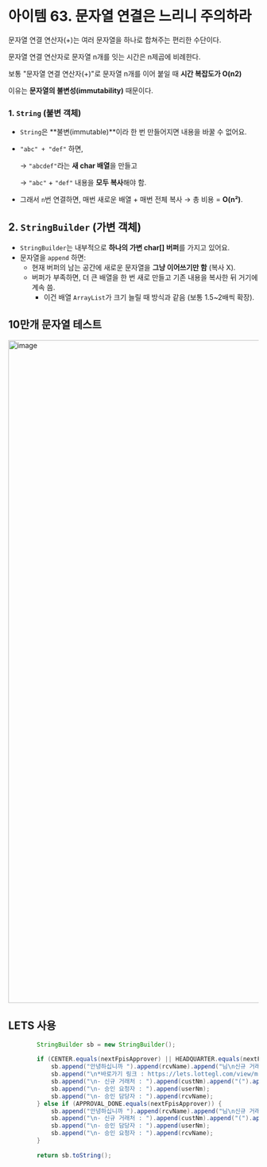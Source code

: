# 아이템 63. 문자열 연결은 느리니 주의하라

문자열 연결 연산자(+)는 여러 문자열을 하나로 합쳐주는 편리한 수단이다.

문자열 연결 연산자로 문자열 n개를 잇는 시간은 n제곱에 비례한다.

보통 "문자열 연결 연산자(+)"로 문자열 n개를 이어 붙일 때 **시간 복잡도가 O(n2)**

이유는 **문자열의 불변성(immutability)** 때문이다.

### 1. `String` (불변 객체)

- `String`은 **불변(immutable)**이라 한 번 만들어지면 내용을 바꿀 수 없어요.
- `"abc" + "def"` 하면,
    
    → `"abcdef"`라는 **새 char 배열**을 만들고
    
    → `"abc"` + `"def"` 내용을 **모두 복사**해야 함.
    
- 그래서 `n`번 연결하면, 매번 새로운 배열 + 매번 전체 복사 → 총 비용 = **O(n²)**.

## 2. `StringBuilder` (가변 객체)

- `StringBuilder`는 내부적으로 **하나의 가변 char[] 버퍼**를 가지고 있어요.
- 문자열을 `append` 하면:
    - 현재 버퍼의 남는 공간에 새로운 문자열을 **그냥 이어쓰기만 함** (복사 X).
    - 버퍼가 부족하면, 더 큰 배열을 한 번 새로 만들고 기존 내용을 복사한 뒤 거기에 계속 씀.
        - 이건 배열 `ArrayList`가 크기 늘릴 때 방식과 같음 (보통 1.5~2배씩 확장).

## 10만개 문자열 테스트

<img width="2103" height="1334" alt="image" src="https://github.com/user-attachments/assets/9dc91293-6c71-4f56-9fd5-ac2c88cff393" />


## LETS 사용

```java
		StringBuilder sb = new StringBuilder();
		
		if (CENTER.equals(nextFpisApprover) || HEADQUARTER.equals(nextFpisApprover)) {
			sb.append("안녕하십니까 ").append(rcvName).append("님\n신규 거래처가 등록되었습니다.\n거래처관리 화면에 입력된 내용을 확인하시어 FPIS 승인을 해주시길 바랍니다.");
			sb.append("\n*바로가기 링크 : https://lets.lottegl.com/view/mst/NTCM20020\n");
			sb.append("\n- 신규 거래처 : ").append(custNm).append("(").append(custCd).append(")");
			sb.append("\n- 승인 요청자 : ").append(userNm);
			sb.append("\n- 승인 담당자 : ").append(rcvName);
		} else if (APPROVAL_DONE.equals(nextFpisApprover)) {
			sb.append("안녕하십니까 ").append(rcvName).append("님\n신규 거래처 FPIS 본사 승인이 완료되었습니다.\n추후 수정사항이 있으실 경우 IS팀에 문의해주시길 바랍니다.\n");
			sb.append("\n- 신규 거래처 : ").append(custNm).append("(").append(custCd).append(")");
			sb.append("\n- 승인 담당자 : ").append(userNm);
			sb.append("\n- 승인 요청자 : ").append(rcvName);
		}
		
		return sb.toString();
```
